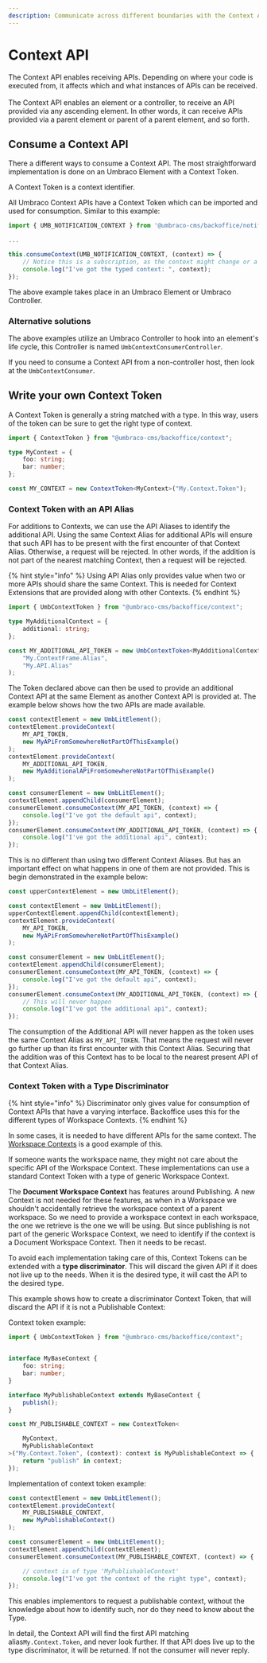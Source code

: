 ```yaml
---
description: Communicate across different boundaries with the Context API
---
```


# Context API

The Context API enables receiving APIs. Depending on where your code is executed from, it affects which and what instances of APIs can be received.\
\
The Context API enables an element or a controller, to receive an API provided via any ascending element. In other words, it can receive APIs provided via a parent element or parent of a parent element, and so forth.

## Consume a Context API

There a different ways to consume a Context API. The most straightforward implementation is done on an Umbraco Element with a Context Token.

A Context Token is a context identifier.

All Umbraco Context APIs have a Context Token which can be imported and used for consumption. Similar to this example:

```typescript
import { UMB_NOTIFICATION_CONTEXT } from '@umbraco-cms/backoffice/notification';

...

this.consumeContext(UMB_NOTIFICATION_CONTEXT, (context) => {
	// Notice this is a subscription, as the context might change or a new one appears.
	console.log("I've got the typed context: ", context);
});
```

The above example takes place in an Umbraco Element or Umbraco Controller.

### Alternative solutions

The above examples utilize an Umbraco Controller to hook into an element's life cycle, this Controller is named `UmbContextConsumerController`.

If you need to consume a Context API from a non-controller host, then look at the `UmbContextConsumer`.

## **Write your own Context Token**

A Context Token is generally a string matched with a type. In this way, users of the token can be sure to get the right type of context.

```ts
import { ContextToken } from "@umbraco-cms/backoffice/context";

type MyContext = {
    foo: string;
    bar: number;
};

const MY_CONTEXT = new ContextToken<MyContext>("My.Context.Token");
```

### **Context Token with an API Alias**

For additions to Contexts, we can use the API Aliases to identify the additional API. Using the same Context Alias for additional APIs will ensure that such API has to be present with the first encounter of that Context Alias. Otherwise, a request will be rejected.
In other words, if the addition is not part of the nearest matching Context, then a request will be rejected.

{% hint style="info" %}
Using API Alias only provides value when two or more APIs should share the same Context.
This is needed for Context Extensions that are provided along with other Contexts.
{% endhint %}

```ts
import { UmbContextToken } from "@umbraco-cms/backoffice/context";

type MyAdditionalContext = {
    additional: string;
};

const MY_ADDITIONAL_API_TOKEN = new UmbContextToken<MyAdditionalContext>(
    "My.ContextFrame.Alias",
    "My.API.Alias"
);
```

The Token declared above can then be used to provide an additional Context API at the same Element as another Context API is provided at.
The example below shows how the two APIs are made available.

```ts
const contextElement = new UmbLitElement();
contextElement.provideContext(
    MY_API_TOKEN,
    new MyAPiFromSomewhereNotPartOfThisExample()
);
contextElement.provideContext(
    MY_ADDITIONAL_API_TOKEN,
    new MyAdditionalAPiFromSomewhereNotPartOfThisExample()
);

const consumerElement = new UmbLitElement();
contextElement.appendChild(consumerElement);
consumerElement.consumeContext(MY_API_TOKEN, (context) => {
    console.log("I've got the default api", context);
});
consumerElement.consumeContext(MY_ADDITIONAL_API_TOKEN, (context) => {
    console.log("I've got the additional api", context);
});
```

This is no different than using two different Context Aliases. But has an important effect on what happens in one of them are not provided. This is begin demonstrated in the example below:

```ts
const upperContextElement = new UmbLitElement();

const contextElement = new UmbLitElement();
upperContextElement.appendChild(contextElement);
contextElement.provideContext(
    MY_API_TOKEN,
    new MyAPiFromSomewhereNotPartOfThisExample()
);

const consumerElement = new UmbLitElement();
contextElement.appendChild(consumerElement);
consumerElement.consumeContext(MY_API_TOKEN, (context) => {
    console.log("I've got the default api", context);
});
consumerElement.consumeContext(MY_ADDITIONAL_API_TOKEN, (context) => {
    // This will never happen
    console.log("I've got the additional api", context);
});
```

The consumption of the Additional API will never happen as the token uses the same Context Alias as `MY_API_TOKEN`. That means the request will never go further up than its first encounter with this Context Alias. Securing that the addition was of this Context has to be local to the nearest present API of that Context Alias.

### **Context Token with a Type Discriminator**

{% hint style="info" %}
Discriminator only gives value for consumption of Context APIs that have a varying interface.
Backoffice uses this for the different types of Workspace Contexts.
{% endhint %}

In some cases, it is needed to have different APIs for the same context. The [Workspace Contexts](../extension-types/workspaces/workspace-context.md) is a good example of this.

If someone wants the workspace name, they might not care about the specific API of the Workspace Context. These implementations can use a standard Context Token with a type of generic Workspace Context.

The **Document Workspace Context** has features around Publishing. A new Context is not needed for these features, as when in a Workspace we shouldn't accidentally retrieve the workspace context of a parent workspace. So we need to provide a workspace context in each workspace, the one we retrieve is the one we will be using. But since publishing is not part of the generic Workspace Context, we need to identify if the context is a Document Workspace Context. Then it needs to be recast.

To avoid each implementation taking care of this, Context Tokens can be extended with a **type discriminator**. This will discard the given API if it does not live up to the needs. When it is the desired type, it will cast the API to the desired type.

This example shows how to create a discriminator Context Token, that will discard the API if it is not a Publishable Context:

Context token example:

```ts
import { UmbContextToken } from "@umbraco-cms/backoffice/context";


interface MyBaseContext {
    foo: string;
    bar: number;
}

interface MyPublishableContext extends MyBaseContext {
    publish();
}

const MY_PUBLISHABLE_CONTEXT = new ContextToken<

    MyContext,
    MyPublishableContext
>("My.Context.Token", (context): context is MyPublishableContext => {
    return "publish" in context;
});
```

Implementation of context token example:

```ts
const contextElement = new UmbLitElement();
contextElement.provideContext(
    MY_PUBLISHABLE_CONTEXT,
    new MyPublishableContext()
);

const consumerElement = new UmbLitElement();
contextElement.appendChild(contextElement);
consumerElement.consumeContext(MY_PUBLISHABLE_CONTEXT, (context) => {

    // context is of type 'MyPublishableContext'
    console.log("I've got the context of the right type", context);
});
```

This enables implementors to request a publishable context, without the knowledge about how to identify such, nor do they need to know about the Type.

In detail, the Context API will find the first API matching alias`My.Context.Token`, and never look further. If that API does live up to the type discriminator, it will be returned. If not the consumer will never reply.
